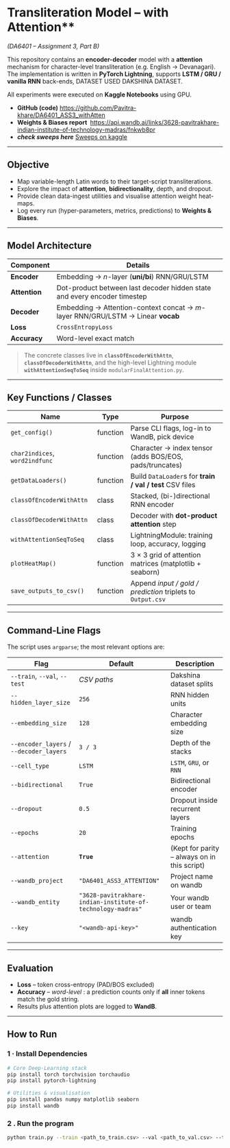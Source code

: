 # Transliteration Model – with Attention**  
*(DA6401 – Assignment 3, Part B)*

This repository contains an **encoder-decoder** model with a **attention** mechanism for character-level transliteration (e.g. English → Devanagari).  
The implementation is written in **PyTorch Lightning**, supports **LSTM / GRU / vanilla RNN** back-ends, DATASET USED DAKSHINA DATASET.

All experiments were executed on **Kaggle Notebooks** using GPU.

* **GitHub (code)** <https://github.com/Pavitra-khare/DA6401_ASS3_withAtten>   
* **Weights & Biases report** <https://api.wandb.ai/links/3628-pavitrakhare-indian-institute-of-technology-madras/fnkwb8pr>
* ***check sweeps here*** [Sweeps on kaggle](https://www.kaggle.com/code/pavitra7khare/attentionass3-1)

---

## Objective

* Map variable-length Latin words to their target-script transliterations.
* Explore the impact of **attention**, **bidirectionality**, depth, and dropout.
* Provide clean data-ingest utilities and  visualise attention weight heat-maps.
* Log every run (hyper-parameters, metrics, predictions) to **Weights & Biases**.

---

## Model Architecture

| Component | Details |
|-----------|---------|
| **Encoder** | Embedding → *n*-layer (**uni/bi**) RNN/GRU/LSTM |
| **Attention** | Dot-product between last decoder hidden state and every encoder timestep |
| **Decoder** | Embedding → Attention-context concat → *m*-layer RNN/GRU/LSTM → Linear **vocab** |
| **Loss** | `CrossEntropyLoss` |
| **Accuracy** | Word-level exact match |

> The concrete classes live in **`classOfEncoderWithAttn`**, **`classOfDecoderWithAttn`**, and the high-level Lightning module **`withAttentionSeqToSeq`** inside `modularFinalAttention.py`.

---

##  Key Functions / Classes

| Name | Type | Purpose |
|------|------|---------|
| `get_config()` | function | Parse CLI flags, log-in to WandB, pick device |
| `char2indices`, `word2indfunc` | function | Character → index tensor (adds BOS/EOS, pads/truncates) |
| `getDataLoaders()` | function | Build `DataLoader`s for **train / val / test** CSV files |
| `classOfEncoderWithAttn` | class | Stacked, (bi-)directional RNN encoder |
| `classOfDecoderWithAttn` | class | Decoder with **dot-product attention** step |
| `withAttentionSeqToSeq` | class | LightningModule: training loop, accuracy, logging |
| `plotHeatMap()` | function | 3 × 3 grid of attention matrices (matplotlib + seaborn) |
| `save_outputs_to_csv()` | function | Append *input / gold / prediction* triplets to `Output.csv` |

---

## Command-Line Flags

The script uses `argparse`; the most relevant options are:

| Flag | Default | Description |
|------|---------|-------------|
| `--train`, `--val`, `--test` | *CSV paths* | Dakshina dataset splits |
| `--hidden_layer_size` | `256` | RNN hidden units |
| `--embedding_size` | `128` | Character embedding size |
| `--encoder_layers` / `--decoder_layers` | `3 / 3` | Depth of the stacks |
| `--cell_type` | `LSTM` | `LSTM`, `GRU`, or `RNN` |
| `--bidirectional` | `True` | Bidirectional encoder |
| `--dropout` | `0.5` | Dropout inside recurrent layers |
| `--epochs` | `20` | Training epochs |
| `--attention` | **`True`** | (Kept for parity – always on in this script) |
| `--wandb_project`    | `"DA6401_ASS3_ATTENTION"`                                  | Project name on wandb                    |
| `--wandb_entity`     | `"3628-pavitrakhare-indian-institute-of-technology-madras"` | Your wandb user or team               |
| `--key`              | `"<wandb-api-key>"`                                      | wandb authentication key                 |

---

## Evaluation

* **Loss** – token cross-entropy (PAD/BOS excluded)  
* **Accuracy** – *word-level* : a prediction counts only if **all** inner tokens match the gold string.  
* Results plus attention plots are logged to **WandB**.

---

## How to Run

### 1 · Install Dependencies

```bash
# Core Deep-Learning stack
pip install torch torchvision torchaudio
pip install pytorch-lightning

# Utilities & visualisation
pip install pandas numpy matplotlib seaborn
pip install wandb

```
### 2 . Run the program
```bash
python train.py --train <path_to_train.csv> --val <path_to_val.csv> --test <path_to_test.csv>
```
